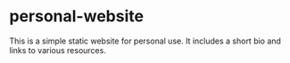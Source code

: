 # personal-website

This is a simple static website for personal use. It includes a short bio and links to various resources.
